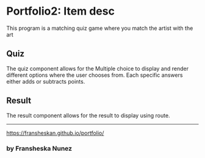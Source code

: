 # Portfolio2: Item desc

This program is a matching quiz game where you match the artist with the art

## Quiz

The quiz component allows for the Multiple choice to display and render different options where the user chooses from. Each specific answers either adds or subtracts points. 

## Result

The result component allows for the result to display using route. 


----------------------------------------------

https://fransheskan.github.io/portfolio/


### by Fransheska Nunez
